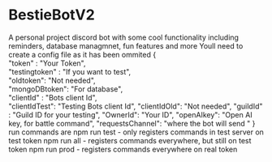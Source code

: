 # BestieBotV2
A personal project discord bot with some cool functionality including reminders, database managmnet, fun features and more
Youll need to create a config file as it has been ommited
{<br />
    "token" : "Your Token",<br />
    "testingtoken" : "If you want to test",<br />
    "oldtoken": "Not needed",<br />
    "mongoDBtoken": "For database",<br />
    "clientId" : "Bots client Id",<br />
    "clientIdTest": "Testing Bots client Id",
    "clientIdOld": "Not needed",
    "guildId" : "Guild ID for your testing",
    "OwnerId": "Your ID", 
    "openAIkey": "Open AI key, for battle command",
    "requestsChannel": "where the bot will send "
}
run commands are
npm run test  - only registers commands in test server on test token
npm run all   - registers commands everywhere, but still on test token
npm run prod  - registers commands everywhere on real token
